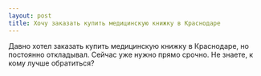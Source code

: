```yaml
---
layout: post 
title: Хочу заказать купить медицинскую книжку в Краснодаре 
--- 
```

Давно хотел заказать купить медицинскую книжку в Краснодаре, но постоянно откладывал. Сейчас уже нужно прямо срочно. Не знаете, к кому лучше обратиться?